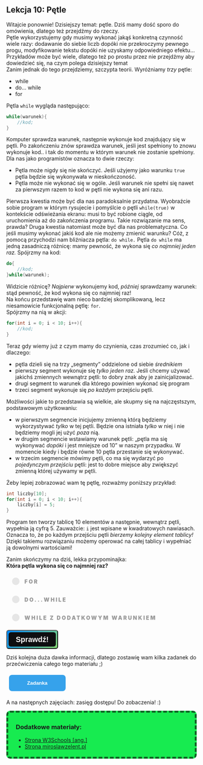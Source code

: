 <style>
.rad-label {
  display: flex;
  align-items: center;

  border-radius: 100px;
  padding: 10px 16px;
  margin: 10px 0;

  cursor: pointer;
  transition: .3s;
}

.rad-label:hover,
.rad-label:focus-within {
  background: hsla(0, 0%, 80%, .14);
}

.rad-input {
  position: absolute;
  visibility: hidden;
  width: 1px;
  height: 1px;
  opacity: 0;
  z-index: -1;
}

.rad-design {
  width: 18px;
  height: 18px;
  border-radius: 80px;

  background: linear-gradient(to right bottom, hsl(154, 97%, 62%), hsl(225, 97%, 62%));
  position: relative;
}

.rad-design::before {
  content: '';

  display: inline-block;
  width: inherit;
  height: inherit;
  border-radius: inherit;

  background: hsl(0, 0%, 90%);
  transform: scale(1.1);
  transition: .3s;
}

.rad-input:checked+.rad-design::before {
  transform: scale(0);
}

.rad-text {
  color: hsl(0, 0%, 60%);
  margin-left: 14px;
  letter-spacing: 3px;
  text-transform: uppercase;
  font-size: 14px;
  font-weight: 900;

  transition: .3s;
}

.rad-input:checked~.rad-text {
  color: hsl(0, 0%, 40%);
}

.btn {
  background-image: linear-gradient(135deg, #008aff, #86d472);
  border-radius: 6px;
  box-sizing: border-box;
  color: #ffffff;
  display: block;
  height: 50px;
  font-size: 1.4em;
  font-weight: 600;
  padding: 4px;
  position: relative;
  text-decoration: none;
  width: 7em;
  z-index: 2;
}

.btn:hover {
  color: #fff;
}

.btn .btnspan {
  align-items: center;
  background: #0e0e10;
  border-radius: 6px;
  display: flex;
  justify-content: center;
  height: 100%;
  transition: background 0.5s ease;
  width: 100%;
}

.btn:hover .btnspan {
  background: transparent;
}

.exercise {
	position: relative;
	max-width: 30em;
	
	background-color: #fff;
	padding: 1.125em 1.5em;
	font-size: 1.25em;
	border-radius: 1rem;
  box-shadow:	0 0.125rem 0.5rem rgba(0, 0, 0, .3), 0 0.0625rem 0.125rem rgba(0, 0, 0, .2);
}

.exercise::before {
	content: '';
	position: absolute;
	width: 0;
	height: 0;
	bottom: 100%;
	left: 1.5em; 
	border: .75rem solid transparent;
	border-top: none;

	border-bottom-color: #fff;
	filter: drop-shadow(0 -0.0625rem 0.0625rem rgba(0, 0, 0, .1));
}

.exerciseButton {
  border: 0;
  text-align: center;
  display: inline-block;
  padding: 14px;
  width: 150px;
  margin: 7px;
  color: #ffffff;
  background-color: #36a2eb;
  border-radius: 8px;
  font-family: "proxima-nova-soft", sans-serif;
  font-weight: 600;
  text-decoration: none;
  transition: box-shadow 200ms ease-out;
}
</style>

<h2>Lekcja 10: Pętle</h2>

Witajcie ponownie! Dzisiejszy temat: pętle. Dziś mamy dość sporo do omówienia, dlatego też przejdźmy do rzeczy.<br/>
Pętle wykorzystujemy gdy musimy wykonać jakąś konkretną czynność wiele razy: dodawanie do siebie liczb dopóki nie przekroczymy pewnego progu, modyfikowanie tekstu dopóki nie uzyskamy odpowiedniego efektu… Przykładów może być wiele, dlatego też po prostu przez nie przejdźmy aby dowiedzieć się, na czym polega dzisiejszy temat<br/>
Zanim jednak do tego przejdziemy, szczypta teorii. Wyróżniamy *trzy* pętle:
- while
- do… while
- for

Pętla ```while``` wygląda następująco:

```c
while(warunek){
	//kod;
}
```

Komputer sprawdza warunek, następnie wykonuje kod znajdujący się w pętli. Po zakończeniu znów sprawdza warunek, jeśli jest spełniony to znowu wykonuje kod.. i tak do momentu w którym warunek nie zostanie spełniony.
Dla nas jako programistów oznacza to dwie rzeczy:
- Pętla może nigdy się nie skończyć. Jeśli użyjemy jako warunku ```true``` pętla będzie się wykonywała w nieskończoność.
- Pętla może nie wykonać się w ogóle. Jeśli warunek nie spełni się nawet za pierwszym razem to kod w pętli nie wykona się ani razu.

Pierwsza kwestia może być dla nas paradoksalnie przydatna. Wyobraźcie sobie program w którym rysujecie i pomyślcie o pętli ```while(true)``` w kontekście odświeżania ekranu: musi to być robione ciągle, od uruchomienia aż do zakończenia programu. Takie rozwiązanie ma sens, prawda?
Druga kwestia natomiast może być dla nas problematyczna. Co jeśli musimy wykonać jakiś kod ale nie możemy zmienić warunku? Cóż, z pomocą przychodzi nam bliźniacza pętla: ```do while.```
Pętla ```do while``` ma jedną zasadniczą różnicę: mamy pewność, że wykona się *co najmniej jeden raz.* Spójrzmy na kod:

```c
do{
	//kod;
}while(warunek);
```

Widzicie różnicę? *Najpierw* wykonujemy kod, *później* sprawdzamy warunek: stąd pewność, że kod wykona się co najmniej raz!<br/> 
Na końcu przedstawię wam nieco bardziej skomplikowaną, lecz niesamowicie funkcjonalną pętlę: ```for```.<br/>
Spójrzmy na nią w akcji:

```c
for(int i = 0; i < 10; i++){
	//kod;
}
```
Teraz gdy wiemy już z czym mamy do czynienia, czas zrozumieć co, jak i dlaczego:
- pętla dzieli się na trzy „segmenty” oddzielone od siebie *średnikiem*
- pierwszy segment wykonuje się *tylko jeden raz.* Jeśli chcemy używać jakichś zmiennych wewnątrz pętli: to dobry znak aby je zainicjalizować.
- drugi segment to warunek dla którego powinien wykonać się program
- trzeci segment wykonuje się *po każdym* przejściu pętli.

Możliwości jakie to przedstawia są wielkie, ale skupmy się na najczęstszym, podstawowym użytkowaniu:

- w pierwszym segmencie inicjujemy zmienną którą będziemy wykorzystywać *tylko* w tej pętli. Będzie ona istniała *tylko* w niej i nie będziemy mogli jej użyć *poza* nią.
- w drugim segmencie wstawiamy warunek pętli: „pętla ma się wykonywać *dopóki* i jest mniejsze od 10” w naszym przypadku. W momencie kiedy i będzie równe 10 pętla przestanie się wykonywać.
- w trzecim segmencie mówimy pętli, co ma się wydarzyć po *pojedynczym przejściu* pętli: jest to dobre miejsce aby zwiększyć zmienną której używamy w pętli.

Żeby lepiej zobrazować wam tę pętlę, rozważmy poniższy przykład:

```c
int liczby[10];
for(int i = 0; i < 10; i++){
	liczby[i] = 5;
}
```

Program ten tworzy tablicę 10 elementów a następnie, wewnątrz pętli, wypełnia ją cyfrą 5. Zauważcie: ```i``` jest wpisane w kwadratowych nawiasach. Oznacza to, że po każdym przejściu pętli *bierzemy kolejny element tablicy!* Dzięki takiemu rozwiązaniu możemy operować na całej tablicy i wypełniać ją dowolnymi wartościami!<br/>

Zanim skończymy na dziś, lekka przypominajka:<br/>
**Która pętla wykona się co najmniej raz?**
<form> 
<label class="rad-label">
<input type="radio" class="rad-input" name="fav_language" value="HTML" id="op1">
<div class="rad-design"></div>
<div class="rad-text">for</div>
</label>

<label class="rad-label">
<input type="radio" class="rad-input" name="fav_language" value="HTML" id="op2">
<div class="rad-design"></div>
<div class="rad-text">do...while</div>
</label>

<label class="rad-label">
<input type="radio" class="rad-input" name="fav_language" value="HTML" id="op3">
<div class="rad-design"></div>
<div class="rad-text">while z dodatkowym warunkiem</div>
</label>

</form>

<button id="baton" class="btn" onclick = "
if(document.getElementById('op1').checked || document.getElementById('op2').checked || document.getElementById('op3').checked){
	if(document.getElementById('op1').checked){
		document.getElementById('answer').innerHTML = 'Niestety nie: dla przykładu dla ustawienia warunku na false pętla nie wykona się ani razu.';
		document.getElementById('answer').style='display:block;';
		}
	else if(document.getElementById('op2').checked){
		document.getElementById('answer').innerHTML = 'Dokładnie tak, brawo!';
		document.getElementById('answer').style='display:block;';
	}
	else{
		document.getElementById('answer').innerHTML = 'Nie do końca; przy while warunek na samym początku może nie przejść testu logicznego i pętla nie zostanie wykonana';
		document.getElementById('answer').style='display:block;';
	}
}
"><span class="btnspan">Sprawdź!</span></button>

<p id="answer" class="exercise" style="display:none;"></p>

Dziś kolejna duża dawka informacji, dlatego zostawię wam kilka zadanek do przećwiczenia całego tego materiału ;)

<button onclick="if (document.getElementById('exercises').style.display === 'none') {document.getElementById('exercises').style.display = 'block';} else {document.getElementById('exercises').style.display = 'none';}" class="exerciseButton">Zadanka</button>

<div id="exercises" style="display: none" class="exercise">
1.<br/>
  Napiszcie program, który wypisuje sumę 10 pierwszych liczb naturalnych.<br/>
2.<br/>
  Napiszcie program, który wypisuje wszystkie cyfry naturalne *aż do wybranej liczby,* a następnie podaje sumę tych liczb.<br/>
*3.<br/>
  Napiszcie program, który oblicza silnię podanej liczby.<br/>
4.<br/>
  Napiszcie program, który przyjmuje do tablicy wybraną przez was ilość liczb, a następnie szuka zarówno najmniejszej, jak i największej z nich.<br/>
*5.<br/>
  Napiszcie program, który sprawdza, czy wpisane słowo jest palindromem.

</div>

A na następnych zajęciach: zasięg dostępu! Do zobaczenia! :)

<div style="background-color: #17eb50;border-radius: 10px;padding: 5px;padding-left: 20px;border: 5px #0f6124 dashed;">
<h3>Dodatkowe materiały:</h3>

- <a href="https://www.w3schools.com/cpp/cpp_for_loop.asp">Strona W3Schools [ang.]</a>
- <a href="https://miroslawzelent.pl/kurs-c++/rodzaje-petli-for-while-do/">Strona miroslawzelent.pl</a>

</div>